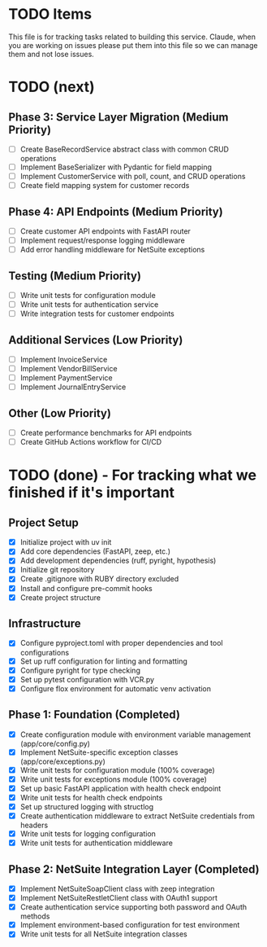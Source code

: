 # TODO Items

This file is for tracking tasks related to building this service. Claude, when you are working on issues please put them into this file so we can manage them and not lose issues.

# TODO (next)

## Phase 3: Service Layer Migration (Medium Priority)
- [ ] Create BaseRecordService abstract class with common CRUD operations
- [ ] Implement BaseSerializer with Pydantic for field mapping
- [ ] Implement CustomerService with poll, count, and CRUD operations
- [ ] Create field mapping system for customer records

## Phase 4: API Endpoints (Medium Priority)
- [ ] Create customer API endpoints with FastAPI router
- [ ] Implement request/response logging middleware
- [ ] Add error handling middleware for NetSuite exceptions

## Testing (Medium Priority)
- [ ] Write unit tests for configuration module
- [ ] Write unit tests for authentication service
- [ ] Write integration tests for customer endpoints

## Additional Services (Low Priority)
- [ ] Implement InvoiceService
- [ ] Implement VendorBillService
- [ ] Implement PaymentService
- [ ] Implement JournalEntryService

## Other (Low Priority)
- [ ] Create performance benchmarks for API endpoints
- [ ] Create GitHub Actions workflow for CI/CD

# TODO (done) - For tracking what we finished if it's important

## Project Setup
- [x] Initialize project with uv init
- [x] Add core dependencies (FastAPI, zeep, etc.)
- [x] Add development dependencies (ruff, pyright, hypothesis)
- [x] Initialize git repository
- [x] Create .gitignore with RUBY directory excluded
- [x] Install and configure pre-commit hooks
- [x] Create project structure

## Infrastructure
- [x] Configure pyproject.toml with proper dependencies and tool configurations
- [x] Set up ruff configuration for linting and formatting
- [x] Configure pyright for type checking  
- [x] Set up pytest configuration with VCR.py
- [x] Configure flox environment for automatic venv activation

## Phase 1: Foundation (Completed)
- [x] Create configuration module with environment variable management (app/core/config.py)
- [x] Implement NetSuite-specific exception classes (app/core/exceptions.py)
- [x] Write unit tests for configuration module (100% coverage)
- [x] Write unit tests for exceptions module (100% coverage)
- [x] Set up basic FastAPI application with health check endpoint
- [x] Write unit tests for health check endpoints
- [x] Set up structured logging with structlog
- [x] Create authentication middleware to extract NetSuite credentials from headers
- [x] Write unit tests for logging configuration
- [x] Write unit tests for authentication middleware

## Phase 2: NetSuite Integration Layer (Completed)
- [x] Implement NetSuiteSoapClient class with zeep integration
- [x] Implement NetSuiteRestletClient class with OAuth1 support
- [x] Create authentication service supporting both password and OAuth methods
- [x] Implement environment-based configuration for test environment
- [x] Write unit tests for all NetSuite integration classes
